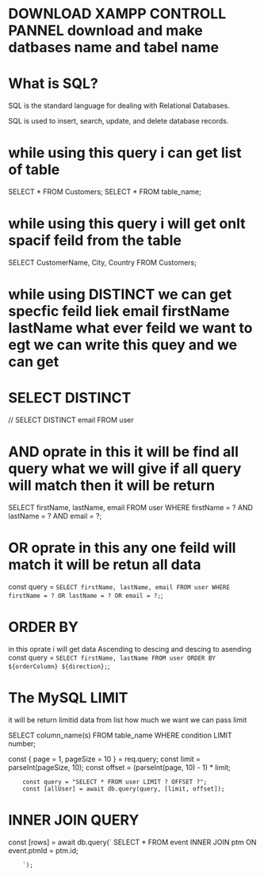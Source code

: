 # DOWNLOAD XAMPP CONTROLL PANNEL download and make datbases name and tabel name 


# What is SQL?
SQL is the standard language for dealing with Relational Databases.

SQL is used to insert, search, update, and delete database records.

# while using this query i can get list of table

SELECT * FROM Customers;
SELECT * FROM table_name;


# while using this query i will get onlt spacif feild from the table

SELECT CustomerName, City, Country FROM Customers;

# while using DISTINCT we can get specfic feild  liek email firstName lastName what ever feild we want to egt we can write this quey and we can get

# SELECT DISTINCT
// SELECT DISTINCT email FROM user

# AND oprate in this it will be find all query what we will give if all query will match then it will be return 
SELECT firstName, lastName, email FROM user WHERE firstName = ? AND lastName = ? AND email = ?;

# OR oprate in this any one feild will match it will be retun all data
 const query = `
            SELECT firstName, lastName, email
            FROM user
            WHERE firstName = ? OR lastName = ? OR email = ?;
        `;

 # ORDER BY 
 in this oprate i will get data  Ascending to descing and descing to asending       
 const query = `
            SELECT firstName, lastName
            FROM user
            ORDER BY ${orderColumn} ${direction};
        `;


 # The MySQL LIMIT 
 it will be return limitid data from list how much we want we can pass limit        

 SELECT column_name(s)
FROM table_name
WHERE condition
LIMIT number;


  const { page = 1, pageSize = 10 } = req.query;
        const limit = parseInt(pageSize, 10);
        const offset = (parseInt(page, 10) - 1) * limit;

        const query = "SELECT * FROM user LIMIT ? OFFSET ?";
        const [allUser] = await db.query(query, [limit, offset]);




# INNER JOIN QUERY
  const [rows] = await db.query(`
            SELECT * FROM event INNER JOIN ptm ON event.ptmId = ptm.id;
           
        `);